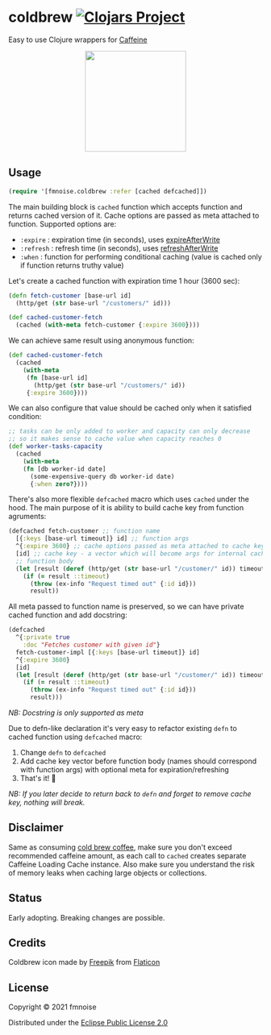 # coldbrew [![Clojars Project](https://img.shields.io/clojars/v/org.clojars.fmnoise/coldbrew.svg)](https://clojars.org/org.clojars.fmnoise/coldbrew)

Easy to use Clojure wrappers for [Caffeine](https://github.com/ben-manes/caffeine)

<p align="center"><img src="https://user-images.githubusercontent.com/4033391/138520795-69732f8a-3790-4a2c-84e5-aa75fe7f626d.png" width="200"></p>

## Usage

```clojure
(require '[fmnoise.coldbrew :refer [cached defcached]])
```

The main building block is `cached` function which accepts function and returns cached version of it.
Cache options are passed as meta attached to function. Supported options are:
- `:expire` : expiration time (in seconds), uses [expireAfterWrite](https://github.com/ben-manes/caffeine/wiki/Eviction#time-based)
- `:refresh` : refresh time (in seconds), uses [refreshAfterWrite](https://github.com/ben-manes/caffeine/wiki/Refresh)
- `:when` : function for performing conditional caching (value is cached only if function returns truthy value)

Let's create a cached function with expiration time 1 hour (3600 sec):
```clojure
(defn fetch-customer [base-url id]
  (http/get (str base-url "/customers/" id)))

(def cached-customer-fetch
  (cached (with-meta fetch-customer {:expire 3600})))
```

We can achieve same result using anonymous function:
```clojure
(def cached-customer-fetch
  (cached
    (with-meta
     (fn [base-url id]
       (http/get (str base-url "/customers/" id))
     {:expire 3600})))
```

We can also configure that value should be cached only when it satisfied condition:
```clojure
;; tasks can be only added to worker and capacity can only decrease
;; so it makes sense to cache value when capacity reaches 0
(def worker-tasks-capacity
  (cached
    (with-meta
    (fn [db worker-id date]
      (some-expensive-query db worker-id date)
      {:when zero?})))
```

There's also more flexible `defcached` macro which uses `cached` under the hood.
The main purpose of it is ability to build cache key from function agruments:
```clojure
(defcached fetch-customer ;; function name
  [{:keys [base-url timeout]} id] ;; function args
  ^{:expire 3600} ;; cache options passed as meta attached to cache key
  [id] ;; cache key - a vector which will become args for internal caching function
  ;; function body
  (let [result (deref (http/get (str base-url "/customer/" id)) timeout ::timeout)]
    (if (= result ::timeout)
      (throw (ex-info "Request timed out" {:id id}))
      result))
```

All meta passed to function name is preserved, so we can have private cached function and add docstring:
```clojure
(defcached
  ^{:private true
    :doc "Fetches customer with given id"}
  fetch-customer-impl [{:keys [base-url timeout]} id]
  ^{:expire 3600}
  [id]
  (let [result (deref (http/get (str base-url "/customer/" id)) timeout ::timeout)]
    (if (= result ::timeout)
      (throw (ex-info "Request timed out" {:id id}))
      result)))
```

*NB: Docstring is only supported as meta*

Due to defn-like declaration it's very easy to refactor existing `defn` to cached function using `defcached` macro:
1. Change `defn` to `defcached`
2. Add cache key vector before function body (names should correspond with function args) with optional meta for expiration/refreshing
3. That's it! :tada:

*NB: If you later decide to return back to `defn` and forget to remove cache key, nothing will break.*

## Disclaimer

Same as consuming [cold brew coffee](https://en.wikipedia.org/wiki/List_of_coffee_drinks#Cold_brew), make sure you don't exceed recommended caffeine amount, as each call to `cached` creates separate Caffeine Loading Cache instance. Also make sure you understand the risk of memory leaks when caching large objects or collections.

## Status

Early adopting. Breaking changes are possible.

## Credits

Coldbrew icon made by [Freepik](https://www.freepik.com) from [Flaticon](https://www.flaticon.com)

## License

Copyright © 2021 fmnoise

Distributed under the [Eclipse Public License 2.0](http://www.eclipse.org/legal/epl-2.0)
